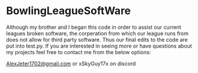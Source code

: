 # BowlingLeagueSoftWare
Although my brother and I began this code in order to assist our current leagues broken software, the corperation from which our league runs from does not allow for third party software. Thus our final edits to the code are put into test.py. If you are interested in seeing more or have questions about my projects feel free to contact me from the below options:

AlexJeter1702@gmail.com
or
xSkyGuy17x on discord
